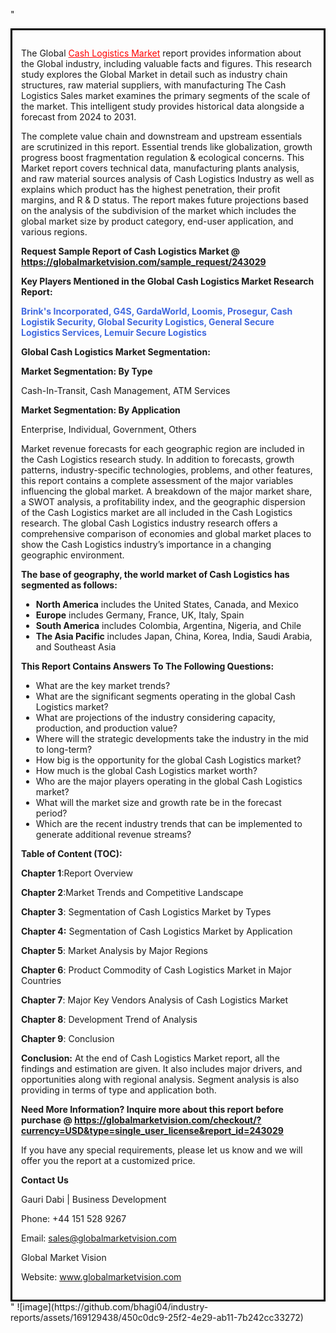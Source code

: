 "<div style='border: 3px solid black; padding: 1em;'>

The Global <a style='color: #ff0000;' href='https://globalmarketvision.com/reports/global-cash-logistics-market/243029'>Cash Logistics Market</a> report provides information about the Global industry, including valuable facts and figures. This research study explores the Global Market in detail such as industry chain structures, raw material suppliers, with manufacturing The Cash Logistics Sales market examines the primary segments of the scale of the market. This intelligent study provides historical data alongside a forecast from 2024 to 2031.

The complete value chain and downstream and upstream essentials are scrutinized in this report. Essential trends like globalization, growth progress boost fragmentation regulation &amp; ecological concerns. This Market report covers technical data, manufacturing plants analysis, and raw material sources analysis of Cash Logistics Industry as well as explains which product has the highest penetration, their profit margins, and R &amp; D status. The report makes future projections based on the analysis of the subdivision of the market which includes the global market size by product category, end-user application, and various regions.

<strong>Request Sample Report of Cash Logistics Market @</strong><strong> <a style='color: #ff0000;' href='https://globalmarketvision.com/sample_request/243029?utm_source=linkedinPulse&utm_medium=Bhagyashree&utm_campaign=Bhagyashree'><strong>https://globalmarketvision.com/sample_request/243029</strong></a></strong>

<strong>Key Players Mentioned in the Global Cash Logistics Market Research Report:</strong>

<strong style='color: #4169e1;'>Brink's Incorporated, G4S, GardaWorld, Loomis, Prosegur, Cash Logistik Security, Global Security Logistics, General Secure Logistics Services, Lemuir Secure Logistics</strong>

<strong>Global Cash Logistics Market Segmentation:</strong>

<strong>Market Segmentation: By Type</strong>

Cash-In-Transit, Cash Management, ATM Services

<strong>Market Segmentation: By Application</strong>

Enterprise, Individual, Government, Others

Market revenue forecasts for each geographic region are included in the Cash Logistics research study. In addition to forecasts, growth patterns, industry-specific technologies, problems, and other features, this report contains a complete assessment of the major variables influencing the global market. A breakdown of the major market share, a SWOT analysis, a profitability index, and the geographic dispersion of the Cash Logistics market are all included in the Cash Logistics research. The global Cash Logistics industry research offers a comprehensive comparison of economies and global market places to show the Cash Logistics industry’s importance in a changing geographic environment.

<strong>The base of geography, the world market of Cash Logistics has segmented as follows:</strong>
<ul>
  <li><strong>North America</strong> includes the United States, Canada, and Mexico</li>
  <li><strong>Europe</strong> includes Germany, France, UK, Italy, Spain</li>
  <li><strong>South America</strong> includes Colombia, Argentina, Nigeria, and Chile</li>
  <li><strong>The Asia Pacific</strong> includes Japan, China, Korea, India, Saudi Arabia, and Southeast Asia</li>
</ul>
<strong>This Report Contains Answers To The Following Questions:</strong>
<ul>
  <li>What are the key market trends?</li>
  <li>What are the significant segments operating in the global Cash Logistics market?</li>
  <li>What are projections of the industry considering capacity, production, and production value?</li>
  <li>Where will the strategic developments take the industry in the mid to long-term?</li>
  <li>How big is the opportunity for the global Cash Logistics market?</li>
  <li>How much is the global Cash Logistics market worth?</li>
  <li>Who are the major players operating in the global Cash Logistics market?</li>
  <li>What will the market size and growth rate be in the forecast period?</li>
  <li>Which are the recent industry trends that can be implemented to generate additional revenue streams?</li>
</ul>
<strong>Table of Content (TOC): </strong>

<strong>Chapter 1</strong>:Report Overview

<strong>Chapter 2</strong>:Market Trends and Competitive Landscape

<strong>Chapter 3</strong>: Segmentation of Cash Logistics Market by Types

<strong>Chapter 4:</strong> Segmentation of Cash Logistics Market by Application

<strong>Chapter 5</strong>: Market Analysis by Major Regions

<strong>Chapter 6</strong>: Product Commodity of Cash Logistics Market in Major Countries

<strong>Chapter 7</strong>: Major Key Vendors Analysis of Cash Logistics Market

<strong>Chapter 8</strong>: Development Trend of Analysis

<strong>Chapter 9</strong>: Conclusion

<strong>Conclusion:</strong> At the end of Cash Logistics Market report, all the findings and estimation are given. It also includes major drivers, and opportunities along with regional analysis. Segment analysis is also providing in terms of type and application both.

<strong>Need More Information? Inquire more about this report before purchase @ <strong><a style='color: #ff0000;' href='https://globalmarketvision.com/checkout/?currency=USD&type=single_user_license&report_id=243029?utm_source=linkedinPulse&utm_medium=Bhagyashree&utm_campaign=Bhagyashree'>https://globalmarketvision.com/checkout/?currency=USD&type=single_user_license&report_id=243029</a></strong>
</strong>

If you have any special requirements, please let us know and we will offer you the report at a customized price.

<strong>Contact Us</strong>

Gauri Dabi | Business Development

Phone: +44 151 528 9267

Email: <a href='mailto:sales@globalmarketvision.com'>sales@globalmarketvision.com</a>

Global Market Vision

Website: <a href='http://www.globalmarketvision.com/'>www.globalmarketvision.com</a>

</div>"
![image](https://github.com/bhagi04/industry-reports/assets/169129438/450c0dc9-25f2-4e29-ab11-7b242cc33272)
